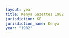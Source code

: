 ```yaml
---
layout: year
title: Kenya Gazettes 1982
jurisdiction: KE
jurisdiction_name: Kenya
year: "1982"
---
```

